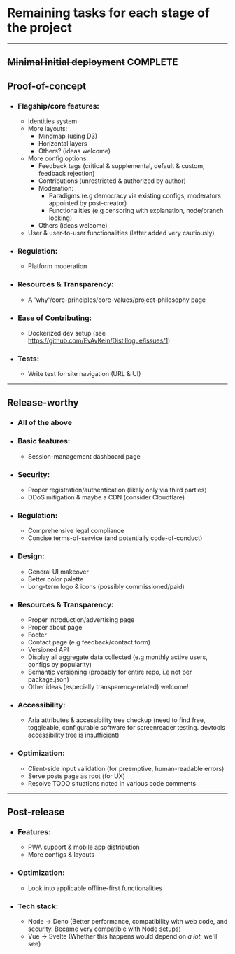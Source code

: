 # Remaining tasks for each stage of the project

<hr>

## ~~Minimal initial deployment~~ COMPLETE

## Proof-of-concept

- ### Flagship/core features:
  - Identities system
  - More layouts:
    - Mindmap (using D3)
    - Horizontal layers
    - Others? (ideas welcome)
  - More config options:
    - Feedback tags (critical & supplemental, default & custom, feedback rejection)
    - Contributions (unrestricted & authorized by author)
    - Moderation:
      - Paradigms (e.g democracy via existing configs, moderators appointed by post-creator)
      - Functionalities (e.g censoring with explanation, node/branch locking)
    - Others (ideas welcome)
  - User & user-to-user functionalities (latter added very cautiously)
- ### Regulation:
  - Platform moderation
- ### Resources & Transparency:
  - A 'why'/core-principles/core-values/project-philosophy page
- ### Ease of Contributing:
  - Dockerized dev setup (see https://github.com/EvAvKein/Distillogue/issues/1)
- ### Tests:
  - Write test for site navigation (URL & UI)

<hr>

## Release-worthy

- ### All of the above
- ### Basic features:
  - Session-management dashboard page
- ### Security:
  - Proper registration/authentication (likely only via third parties)
  - DDoS mitigation & maybe a CDN (consider Cloudflare)
- ### Regulation:
  - Comprehensive legal compliance
  - Concise terms-of-service (and potentially code-of-conduct)
- ### Design:
  - General UI makeover
  - Better color palette
  - Long-term logo & icons (possibly commissioned/paid)
- ### Resources & Transparency:
  - Proper introduction/advertising page
  - Proper about page
  - Footer
  - Contact page (e.g feedback/contact form)
  - Versioned API
  - Display all aggregate data collected (e.g monthly active users, configs by popularity)
  - Semantic versioning (probably for entire repo, i.e not per package.json)
  - Other ideas (especially transparency-related) welcome!
- ### Accessibility:
  - Aria attributes & accessibility tree checkup (need to find free, toggleable, configurable software for screenreader testing. devtools accessibility tree is insufficient)
- ### Optimization:
  - Client-side input validation (for preemptive, human-readable errors)
  - Serve posts page as root (for UX)
  - Resolve TODO situations noted in various code comments

<hr>

## Post-release

- ### Features:
  - PWA support & mobile app distribution
  - More configs & layouts
- ### Optimization:
  - Look into applicable offline-first functionalities
- ### Tech stack:
  - Node -> Deno (Better performance, compatibility with web code, and security. Became very compatible with Node setups)
  - Vue -> Svelte (Whether this happens would depend on _a lot_, we'll see)
